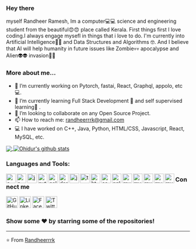 <h3 align="left"> Hey there</h3>
myself Randheer Ramesh, Im a computer💻💻 science and engineering student from the beautiful😍😍 place called Kerala. First things first I love coding.I always engage mysefl in things that i love to do. I'm currently into Artificial Intelligence🧠🤖 and Data Structures and Algorithms 🤓. And  I believe that AI will help humanity in future issues like Zombie💀💀 apocalypse and Alien👽👽 invasion🦾🦾</h3>

### More about me...

- 🔭 I’m currently working on Pytorch, fastai, React, Graphql, appolo, etc 💻.
- 🌱 I’m currently learning Full Stack Development 🚀 and self supervised learning🦾 .
- 👯 I’m looking to collaborate on any Open Source Project.
- 📫 How to reach me: randheerrrk@gmail.com 
- 💻 I have worked on C++, Java, Python, HTML/CSS, Javascript, React, MySQL, etc.

<p align="left">
  <a href="https://github.com/anuraghazra/github-readme-stats">
    <img align="center" src="https://github-readme-stats.vercel.app/api/top-langs/?username=randheerrrk&theme=radical&hide_langs_below=1&layout=compact" />
  </a>
  <a href="https://github.com/anuraghazra/convoychat">
    <img align="center" src="https://github-readme-stats.vercel.app/api?username=randheerrrk&show_icons=true&theme=radical&line_height=21" alt="Ohidur's github stats" />
  </a>
</p>

### Languages and Tools:
<p align="left">
  <img align="left" alt="c++" width="26px" src="https://img.icons8.com/color/48/000000/c-plus-plus-logo.png"/>
  <img align="left" alt="c" width="26px" src="https://img.icons8.com/color/48/000000/c-programming.png"/>
  <img align="left" alt="java" width="26px" src="https://img.icons8.com/color/48/000000/java-coffee-cup-logo.png"/>
  <img align="left" alt="python" width="26px" src="https://img.icons8.com/color/48/000000/python.png"/>
  <img align="left" alt="golang" width="26px"  src="https://img.icons8.com/color/48/000000/golang.png"/>
  <img align="left" alt="dart" width="26px"  src="https://api.iconify.design/logos:dart.svg"/>
  <img align="left" alt="js" width="26px" src="https://img.icons8.com/color/48/000000/javascript.png"/>
  <img align="left" alt="ts" width="26px" src="https://img.icons8.com/color/48/000000/typescript.png"/>
  <img align="left" alt="html" width="26px"  src="https://img.icons8.com/color/48/000000/html-5.png"/>
  <img align="left" alt="css" width="26px"  src="https://img.icons8.com/color/48/000000/css3.png"/>
  <img align="left" alt="gql" width="26px" src="https://img.icons8.com/color/48/000000/graphql.png"/>
  <img align="left" alt="mysql" width="26px"  src="https://img.icons8.com/ios-filled/50/000000/mysql-logo.png"/>
  <img align="left" alt="mysql" width="26px"  src="https://api.iconify.design/logos:tensorflow.svg"/>
  <img align="left" alt="mysql" width="26px"  src="https://api.iconify.design/logos:pytorch.svg"/>
  <img align="left" alt="mysql" width="26px"  src="https://api.iconify.design/logos:react.svg"/>
  <img align="left" alt="mysql" width="26px"  src="https://img.icons8.com/ios-filled/50/000000/mysql-logo.png"/>
</p>

### Connect me   
<p align="left">
  <a href="https://github.com/randheerrrk"><img alt="GitHub" title="GitHub" height="32" width="32" src="https://img.icons8.com/doodle/48/000000/github.png"></a>
  <a href="www.linkedin.com/in/randheerrrk"><img alt="LinkedIn" title="LinkedIn" height="32" width="32" src="https://img.icons8.com/doodle/48/000000/linkedin.png"></a>
  <a href="https://www.facebook.com/randheer.rrk"><img alt="Facebook" title="Facebook" height="32" width="32" src="https://img.icons8.com/doodle/48/000000/facebook-new.png"></a>
  <a href="https://twitter.com/randheerrrk"><img alt="Twitter" title="Twitter" height="32" width="32" src="https://img.icons8.com/doodle/50/000000/twitter.png"></a>
</p>


### Show some ❤️ by starring some of the repositories!
---
⭐️ From [Randheerrrk](https://github.com/Randheerrrk)
